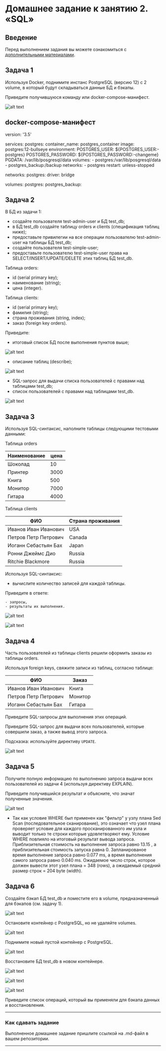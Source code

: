 # Домашнее задание к занятию 2. «SQL»

## Введение

Перед выполнением задания вы можете ознакомиться с 
[дополнительными материалами](https://github.com/netology-code/virt-homeworks/blob/virt-11/additional/README.md).

## Задача 1

Используя Docker, поднимите инстанс PostgreSQL (версию 12) c 2 volume, 
в который будут складываться данные БД и бэкапы.

Приведите получившуюся команду или docker-compose-манифест.

![alt text](https://github.com/requeiem/devops-netology/blob/main/psql/images/8.jpg)

## docker-compose-манифест
version: '3.5'

services:
  postgres:
    container_name: postgres_container
    image: postgres:12-bullseye
    environment:
      POSTGRES_USER: ${POSTGRES_USER:-postgres}
      POSTGRES_PASSWORD: ${POSTGRES_PASSWORD:-changeme}
      PGDATA: /var/lib/posgresql/data
    volumes:
       - postgres:/var/lib/posgresql/data
       - postgres_backup:/backup
    networks:
      - postgres
    restart: unless-stopped

networks:
  postgres:
    driver: bridge

volumes:
    postgres:
    postgres_backup:

## Задача 2

В БД из задачи 1: 

- создайте пользователя test-admin-user и БД test_db;
- в БД test_db создайте таблицу orders и clients (спeцификация таблиц ниже);
- предоставьте привилегии на все операции пользователю test-admin-user на таблицы БД test_db;
- создайте пользователя test-simple-user;
- предоставьте пользователю test-simple-user права на SELECT/INSERT/UPDATE/DELETE этих таблиц БД test_db.


Таблица orders:

- id (serial primary key);
- наименование (string);
- цена (integer).

Таблица clients:

- id (serial primary key);
- фамилия (string);
- страна проживания (string, index);
- заказ (foreign key orders).

Приведите:

- итоговый список БД после выполнения пунктов выше;

![alt text](https://github.com/requeiem/devops-netology/blob/main/psql/images/1.jpg)

- описание таблиц (describe);

![alt text](https://github.com/requeiem/devops-netology/blob/main/psql/images/2.jpg)

- SQL-запрос для выдачи списка пользователей с правами над таблицами test_db;
- список пользователей с правами над таблицами test_db.

![alt text](https://github.com/requeiem/devops-netology/blob/main/psql/images/3.jpg)

## Задача 3

Используя SQL-синтаксис, наполните таблицы следующими тестовыми данными:

Таблица orders

|Наименование|цена|
|------------|----|
|Шоколад| 10 |
|Принтер| 3000 |
|Книга| 500 |
|Монитор| 7000|
|Гитара| 4000|

Таблица clients

|ФИО|Страна проживания|
|------------|----|
|Иванов Иван Иванович| USA |
|Петров Петр Петрович| Canada |
|Иоганн Себастьян Бах| Japan |
|Ронни Джеймс Дио| Russia|
|Ritchie Blackmore| Russia|

Используя SQL-синтаксис:
- вычислите количество записей для каждой таблицы.

Приведите в ответе:

    - запросы,
    - результаты их выполнения.

![alt text](https://github.com/requeiem/devops-netology/blob/main/psql/images/4.jpg)

![alt text](https://github.com/requeiem/devops-netology/blob/main/psql/images/5.jpg)

## Задача 4

Часть пользователей из таблицы clients решили оформить заказы из таблицы orders.

Используя foreign keys, свяжите записи из таблиц, согласно таблице:

|ФИО|Заказ|
|------------|----|
|Иванов Иван Иванович| Книга |
|Петров Петр Петрович| Монитор |
|Иоганн Себастьян Бах| Гитара |

Приведите SQL-запросы для выполнения этих операций.

Приведите SQL-запрос для выдачи всех пользователей, которые совершили заказ, а также вывод этого запроса.
 
Подсказка: используйте директиву `UPDATE`.

![alt text](https://github.com/requeiem/devops-netology/blob/main/psql/images/6.jpg)

## Задача 5

Получите полную информацию по выполнению запроса выдачи всех пользователей из задачи 4 
(используя директиву EXPLAIN).

Приведите получившийся результат и объясните, что значат полученные значения.

![alt text](https://github.com/requeiem/devops-netology/blob/main/psql/images/7.jpg)

- Так как условие WHERE был применен как "фильтр" у узлу плана Sed Scan (последовательное сканирование), это означает что узел плана проверяет условие для 
каждого просканированного им узла и выводит только те строки которые удовлетворяют ему. Условие WHERE повлияло на итоговый результат вывода запроса.
Приблизительная стоимость  на выполнение запроса равно 13.15 , а приблизительная стоимость запуска равна 0. Запланированое время выполнение запроса
равно 0.077 ms, а время выполнения самого запроса равно 0.040 ms. Ожидаемое число строк, которое должен вывести этот узел плана = 348 (rows), а ожидаемый
средний размер строк = 204 byte (width).

## Задача 6

Создайте бэкап БД test_db и поместите его в volume, предназначенный для бэкапов (см. задачу 1).

![alt text](https://github.com/requeiem/devops-netology/blob/main/psql/images/9.jpg)

Остановите контейнер с PostgreSQL, но не удаляйте volumes.

![alt text](https://github.com/requeiem/devops-netology/blob/main/psql/images/10.jpg)

Поднимите новый пустой контейнер с PostgreSQL.

![alt text](https://github.com/requeiem/devops-netology/blob/main/psql/images/11.jpg)

Восстановите БД test_db в новом контейнере.

![alt text](https://github.com/requeiem/devops-netology/blob/main/psql/images/12.jpg)

![alt text](https://github.com/requeiem/devops-netology/blob/main/psql/images/13.jpg)

![alt text](https://github.com/requeiem/devops-netology/blob/main/psql/images/14.jpg)

Приведите список операций, который вы применяли для бэкапа данных и восстановления. 

---

### Как cдавать задание

Выполненное домашнее задание пришлите ссылкой на .md-файл в вашем репозитории.

---
